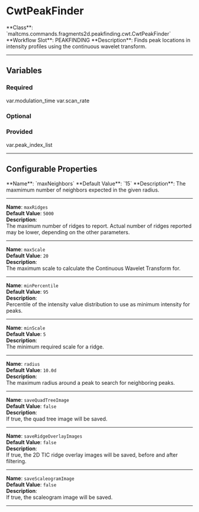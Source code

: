 <h1>CwtPeakFinder</h1>
**Class**: `maltcms.commands.fragments2d.peakfinding.cwt.CwtPeakFinder`  
**Workflow Slot**: PEAKFINDING  
**Description**: Finds peak locations in intensity profiles using the continuous wavelet transform.  

---

<h2>Variables</h2>
<h3>Required</h3>
	var.modulation_time
	var.scan_rate

<h3>Optional</h3>

<h3>Provided</h3>
	var.peak_index_list


---

<h2>Configurable Properties</h2>
**Name**: `maxNeighbors`  
**Default Value**: `15`  
**Description**:  
The maxmimum number of neighbors expected in the given radius.  

---

**Name**: `maxRidges`  
**Default Value**: `5000`  
**Description**:  
The maximum number of ridges to report. Actual number of ridges reported may be lower, depending on the other parameters.  

---

**Name**: `maxScale`  
**Default Value**: `20`  
**Description**:  
The maximum scale to calculate the Continuous Wavelet Transform for.  

---

**Name**: `minPercentile`  
**Default Value**: `95`  
**Description**:  
Percentile of the intensity value distribution to use as minimum intensity for peaks.  

---

**Name**: `minScale`  
**Default Value**: `5`  
**Description**:  
The minimum required scale for a ridge.  

---

**Name**: `radius`  
**Default Value**: `10.0d`  
**Description**:  
The maximum radius around a peak to search for neighboring peaks.  

---

**Name**: `saveQuadTreeImage`  
**Default Value**: `false`  
**Description**:  
If true, the quad tree image will be saved.  

---

**Name**: `saveRidgeOverlayImages`  
**Default Value**: `false`  
**Description**:  
If true, the 2D TIC ridge overlay images will be saved, before and after filtering.  

---

**Name**: `saveScaleogramImage`  
**Default Value**: `false`  
**Description**:  
If true, the scaleogram image will be saved.  

---


